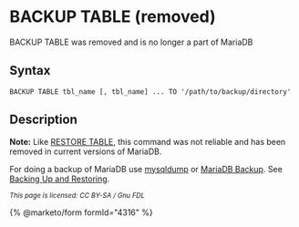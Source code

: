 # BACKUP TABLE (removed)

BACKUP TABLE was removed and is no longer a part of MariaDB

## Syntax

```
BACKUP TABLE tbl_name [, tbl_name] ... TO '/path/to/backup/directory'
```

## Description

**Note:** Like [RESTORE TABLE](restore-table-removed.md), this command was not reliable and has been removed in current versions of MariaDB.

For doing a backup of MariaDB use [mysqldump](../../../../clients-and-utilities/legacy-clients-and-utilities/mysqldump.md) or [MariaDB Backup](../../../../server-usage/backing-up-and-restoring-databases/mariabackup/). See [Backing Up and Restoring](https://github.com/mariadb-corporation/docs-server/blob/test/server/reference/sql-statements/table-statements/obsolete-table-commands/broken-reference/README.md).

<sub>_This page is licensed: CC BY-SA / Gnu FDL_</sub>

{% @marketo/form formId="4316" %}
